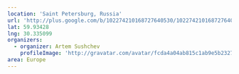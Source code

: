 ```yaml
---
location: 'Saint Petersburg, Russia'
url: 'http://plus.google.com/b/102274210168727640530/102274210168727640530'
lat: 59.93428
lng: 30.335099
organizers:
  - organizer: Artem Sushchev
    profileImage: 'http://gravatar.com/avatar/fcda4a04ab815c1ab9e5b2327a4350f6'
area: Europe
---
```

